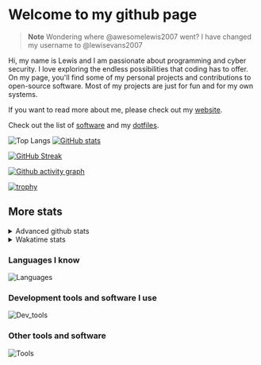 # Welcome to my github page

> **Note**
> Wondering where @awesomelewis2007 went? I have changed my username to @lewisevans2007

Hi, my name is Lewis and I am passionate about programming and cyber security. I love exploring the endless possibilities that coding has to offer. On my page, you'll find some of my personal projects and contributions to open-source software. Most of my projects are just for fun and for my own systems.

If you want to read more about me, please check out my [website](https://lewisevans2007.github.io/).

Check out the list of [software](https://github.com/lewisevans2007/lewisevans2007/blob/master/software.md) and my [dotfiles](https://github.com/lewisevans2007/dotfiles).

![Top Langs](https://github-readme-stats.vercel.app/api/top-langs/?username=lewisevans2007&hide=html,css,jupyter%20notebook&langs_count=10&layout=donut&theme=transparent&exclude_repo=GPT-code-repository,Obsidian_vault,Apple-PowerManagement,Apple-Security,CMake,qemu,swift,tcpdump,xnu)
[![GitHub stats](https://github-readme-stats.vercel.app/api?username=lewisevans2007&show_icons=true&theme=transparent)](https://github.com/anuraghazra/github-readme-stats)

[![GitHub Streak](https://streak-stats.demolab.com?user=lewisevans2007&theme=transparent)](https://git.io/streak-stats)

[![Github activity graph](https://github-readme-activity-graph.vercel.app/graph?username=lewisevans2007&theme=github-compact&area=true)](https://github.com/ashutosh00710/github-readme-activity-graph)

[![trophy](https://github-profile-trophy.vercel.app/?username=lewisevans2007&theme=darkhub)](https://github.com/ryo-ma/github-profile-trophy)

## More stats
<details close>
<summary>Advanced github stats</summary>
<br>
  
![Metrics](https://raw.githubusercontent.com/lewisevans2007/lewisevans2007/master/github-metrics.svg)
  
</details>

<details close>
<summary>Wakatime stats</summary>
<br>

<!--START_SECTION:waka-->

```txt
C                  4 hrs 3 mins    ██████░░░░░░░░░░░░░░░░░░░   23.82 %
Markdown           1 hr 58 mins    ███░░░░░░░░░░░░░░░░░░░░░░   11.58 %
HTML               1 hr 28 mins    ██░░░░░░░░░░░░░░░░░░░░░░░   08.65 %
Rust               1 hr 26 mins    ██░░░░░░░░░░░░░░░░░░░░░░░   08.50 %
C++                1 hr 6 mins     █▓░░░░░░░░░░░░░░░░░░░░░░░   06.50 %
Makefile           58 mins         █▒░░░░░░░░░░░░░░░░░░░░░░░   05.74 %
Kconfig            51 mins         █▒░░░░░░░░░░░░░░░░░░░░░░░   05.03 %
Python             48 mins         █▒░░░░░░░░░░░░░░░░░░░░░░░   04.71 %
Bash               44 mins         █░░░░░░░░░░░░░░░░░░░░░░░░   04.32 %
Other              41 mins         █░░░░░░░░░░░░░░░░░░░░░░░░   04.08 %
Assembly           41 mins         █░░░░░░░░░░░░░░░░░░░░░░░░   04.02 %
Docker             35 mins         █░░░░░░░░░░░░░░░░░░░░░░░░   03.52 %
Objective-C        28 mins         ▓░░░░░░░░░░░░░░░░░░░░░░░░   02.82 %
Git Config         16 mins         ▒░░░░░░░░░░░░░░░░░░░░░░░░   01.65 %
YAML               10 mins         ▒░░░░░░░░░░░░░░░░░░░░░░░░   01.03 %
```

<!--END_SECTION:waka-->
</details>

### Languages I know
![Languages](https://skillicons.dev/icons?i=python,cpp,cs,c,javascript,nodejs,dotnet,bash,css,html,rust)
### Development tools and software I use
![Dev_tools](https://skillicons.dev/icons?i=git,docker,github,googlecloud,vscode,visualstudio,raspberrypi,linux,powershell,replit)
### Other tools and software
![Tools](https://skillicons.dev/icons?i=blender,ps,pr,ai,xd,figma)
